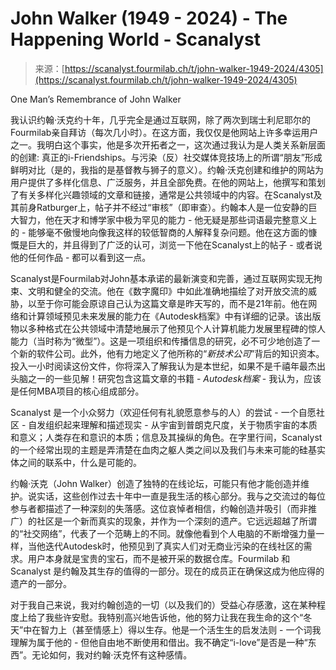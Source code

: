 <!--yml

category: 未分类

date: 2024-05-27 14:42:50

-->

# John Walker (1949 - 2024) - The Happening World - Scanalyst

> 来源：[https://scanalyst.fourmilab.ch/t/john-walker-1949-2024/4305](https://scanalyst.fourmilab.ch/t/john-walker-1949-2024/4305)

One Man’s Remembrance of John Walker

我认识约翰·沃克约十年，几乎完全是通过互联网，除了两次到瑞士利尼耶尔的Fourmilab亲自拜访（每次几小时）。在这方面，我仅仅是他网站上许多幸运用户之一。我明白这个事实，他是多次开拓者之一，这次通过我认为是人类关系新层面的创建: 真正的i-Friendships。与污染（反）社交媒体竞技场上的所谓“朋友”形成鲜明对比（是的，我指的是基督教与狮子的意义）。约翰·沃克创建和维护的网站为用户提供了多样化信息、广泛服务，并且全部免费。在他的网站上，他撰写和策划了有关多样化兴趣领域的文章和链接，通常是公共领域中的内容。在Scanalyst及其前身Ratburger上，帖子并不经过“审核”（即审查）。约翰本人是一位安静的巨大智力，他在天才和博学家中极为罕见的能力 - 他无疑是那些词语最完整意义上的 - 能够毫不傲慢地向像我这样的较低智商的人解释复杂问题。他在这方面的慷慨是巨大的，并且得到了广泛的认可，浏览一下他在Scanalyst上的帖子 - 或者说他的任何作品 - 都可以看到这一点。

Scanalyst是Fourmilab对John基本承诺的最新演变和完善，通过互联网实现无拘束、文明和健全的交流。他在《数字魔印》中如此准确地描绘了对开放交流的威胁，以至于你可能会原谅自己认为这篇文章是昨天写的，而不是21年前。他在网络和计算领域预见未来发展的能力在《Autodesk档案》中有详细的记录。该出版物以多种格式在公共领域中清楚地展示了他预见个人计算机能力发展里程碑的惊人能力（当时称为“微型”）。这是一项组织和传播信息的研究，必不可少地创造了一个新的软件公司。此外，他有力地定义了他所称的“*新技术公司*”背后的知识资本。投入一小时阅读这份文件，你将深入了解我认为是本世纪，如果不是千禧年最杰出头脑之一的一些见解！研究包含这篇文章的书籍 - *Autodesk档案* - 我认为，应该是任何MBA项目的核心组成部分。

Scanalyst 是一个小众努力（欢迎任何有礼貌愿意参与的人）的尝试 - 一个自愿社区 - 自发组织起来理解和描述现实 - 从宇宙到普朗克尺度，关于物质宇宙的本质和意义；人类存在和意识的本质；信息及其操纵的角色。在字里行间，Scanalyst 的一个经常出现的主题是弄清楚在血肉之躯人类之间以及我们与未来可能的硅基实体之间的联系中，什么是可能的。

约翰·沃克（John Walker）创造了独特的在线论坛，可能只有他才能创造并维护。说实话，这些创作过去十年中一直是我生活的核心部分。我与之交流过的每位参与者都描述了一种深刻的失落感。这位哀悼者相信，约翰创造并吸引（而非推广）的社区是一个新而真实的现象，并作为一个深刻的遗产。它远远超越了所谓的“社交网络”，代表了一个范畴上的不同。就像他看到个人电脑的不断增强力量一样，当他迭代Autodesk时，他预见到了真实人们对无商业污染的在线社区的需求。用户本身就是宝贵的宝石，而不是被开采的数据仓库。Fourmilab 和 Scanalyst 是约翰及其生存的值得的一部分。现在的成员正在确保这成为他应得的遗产的一部分。

对于我自己来说，我对约翰创造的一切（以及我们的）受益心存感激，这在某种程度上给了我些许安慰。我特别高兴地告诉他，他的努力让我在我生命的这个“冬天”中在智力上（甚至情感上）得以生存。他是一个活生生的启发法则 - 一个词我理解为属于他的 - 但他自由地不断使用和借出。我不确定“i-love”是否是一种“东西”。无论如何，我对约翰·沃克怀有这种感情。
